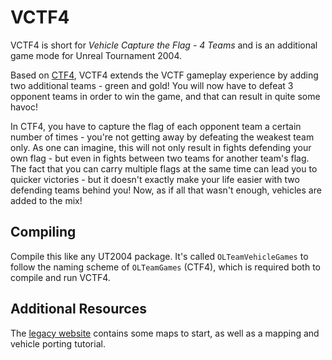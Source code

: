 # VCTF4

VCTF4 is short for *Vehicle Capture the Flag - 4 Teams* and is an additional game mode for Unreal Tournament 2004.

Based on [CTF4](http://ctf4.apartment167.com/), VCTF4 extends the VCTF gameplay experience by adding two additional teams - green and gold! You will now have to defeat 3 opponent teams in order to win the game, and that can result in quite some havoc!

In CTF4, you have to capture the flag of each opponent team a certain number of times - you're not getting away by defeating the weakest team only. As one can imagine, this will not only result in fights defending your own flag - but even in fights between two teams for another team's flag. The fact that you can carry multiple flags at the same time can lead you to quicker victories - but it doesn't exactly make your life easier with two defending teams behind you! Now, as if all that wasn't enough, vehicles are added to the mix!

## Compiling

Compile this like any UT2004 package. It's called `OLTeamVehicleGames` to follow the naming scheme of `OLTeamGames` (CTF4), which is required both to compile and run VCTF4.

## Additional Resources

The [legacy website](http://vctf4.pdinklag.de/) contains some maps to start, as well as a mapping and vehicle porting tutorial.
